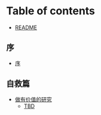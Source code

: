 # Table of contents

* [README](README.md)

## 序

* [序](xu/xu.md)

## 自救篇

* [做有价值的研究](zi-jiu-pian/zuo-you-jia-zhi-de-yan-jiu/README.md)
  * [TBD](zi-jiu-pian/zuo-you-jia-zhi-de-yan-jiu/tbd.md)
